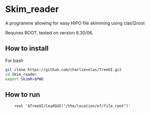 # Skim_reader
A programme allowing for easy HIPO file skimming using clas12root

Requires ROOT, tested on version 6.30/06.

## How to install
For bash
```bash
git clone https://github.com/charlievelas/TreeUI.git
cd Skim_reader
export SkimR=$PWD
```

## How to run
        root '$TreeUI/loadGUI("/the/location/of/file.root")'
